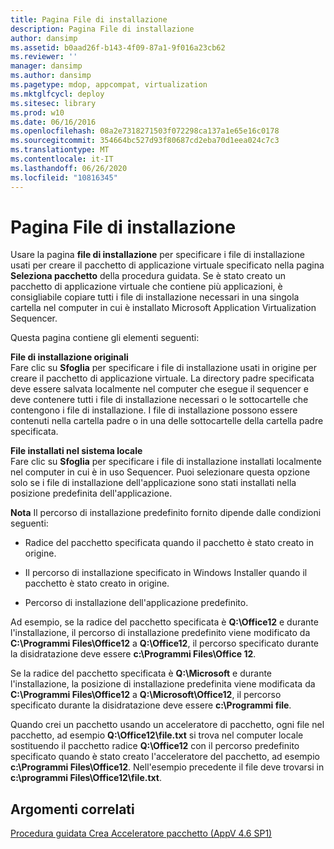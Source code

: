 ```yaml
---
title: Pagina File di installazione
description: Pagina File di installazione
author: dansimp
ms.assetid: b0aad26f-b143-4f09-87a1-9f016a23cb62
ms.reviewer: ''
manager: dansimp
ms.author: dansimp
ms.pagetype: mdop, appcompat, virtualization
ms.mktglfcycl: deploy
ms.sitesec: library
ms.prod: w10
ms.date: 06/16/2016
ms.openlocfilehash: 08a2e7318271503f072298ca137a1e65e16c0178
ms.sourcegitcommit: 354664bc527d93f80687cd2eba70d1eea024c7c3
ms.translationtype: MT
ms.contentlocale: it-IT
ms.lasthandoff: 06/26/2020
ms.locfileid: "10816345"
---
```

# Pagina File di installazione


Usare la pagina **file di installazione** per specificare i file di installazione usati per creare il pacchetto di applicazione virtuale specificato nella pagina **Seleziona pacchetto** della procedura guidata. Se è stato creato un pacchetto di applicazione virtuale che contiene più applicazioni, è consigliabile copiare tutti i file di installazione necessari in una singola cartella nel computer in cui è installato Microsoft Application Virtualization Sequencer.

Questa pagina contiene gli elementi seguenti:

<a href="" id="original-installation-files"></a>**File di installazione originali**  
Fare clic su **Sfoglia** per specificare i file di installazione usati in origine per creare il pacchetto di applicazione virtuale. La directory padre specificata deve essere salvata localmente nel computer che esegue il sequencer e deve contenere tutti i file di installazione necessari o le sottocartelle che contengono i file di installazione. I file di installazione possono essere contenuti nella cartella padre o in una delle sottocartelle della cartella padre specificata.

<a href="" id="files-installed-on-local-system"></a>**File installati nel sistema locale**  
Fare clic su **Sfoglia** per specificare i file di installazione installati localmente nel computer in cui è in uso Sequencer. Puoi selezionare questa opzione solo se i file di installazione dell'applicazione sono stati installati nella posizione predefinita dell'applicazione.

**Nota**  Il percorso di installazione predefinito fornito dipende dalle condizioni seguenti:

 

-   Radice del pacchetto specificata quando il pacchetto è stato creato in origine.

-   Il percorso di installazione specificato in Windows Installer quando il pacchetto è stato creato in origine.

-   Percorso di installazione dell'applicazione predefinito.

Ad esempio, se la radice del pacchetto specificata è **Q:\\Office12** e durante l'installazione, il percorso di installazione predefinito viene modificato da **C:\\Programmi Files\\Office12** a **Q:\\Office12**, il percorso specificato durante la disidratazione deve essere **c:\\Programmi Files\\Office 12**.

Se la radice del pacchetto specificata è **Q:\\Microsoft** e durante l'installazione, la posizione di installazione predefinita viene modificata da **C:\\Programmi Files\\Office12** a **Q:\\Microsoft\\Office12**, il percorso specificato durante la disidratazione deve essere **c:\\Programmi file**.

Quando crei un pacchetto usando un acceleratore di pacchetto, ogni file nel pacchetto, ad esempio **Q:\\Office12\\file.txt** si trova nel computer locale sostituendo il pacchetto radice **Q:\\Office12** con il percorso predefinito specificato quando è stato creato l'acceleratore del pacchetto, ad esempio **c:\\Programmi Files\\Office12**. Nell'esempio precedente il file deve trovarsi in **c:\\programmi Files\\Office12\\file.txt**.

## Argomenti correlati


[Procedura guidata Crea Acceleratore pacchetto (AppV 4.6 SP1)](create-package-accelerator-wizard--appv-46-sp1-.md)

 

 





